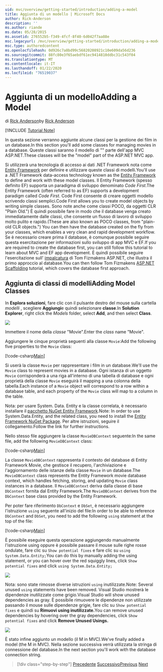 ```yaml
---
uid: mvc/overview/getting-started/introduction/adding-a-model
title: Aggiunta di un modello | Microsoft Docs
author: Rick-Anderson
description: ''
ms.author: riande
ms.date: 05/28/2015
ms.assetid: 276552b5-f349-4fcf-8f40-6d042f7aa88e
msc.legacyurl: /mvc/overview/getting-started/introduction/adding-a-model
msc.type: authoredcontent
ms.openlocfilehash: 0d926c7a8bd99c56820208921c10e609da56d236
ms.sourcegitcommit: 88fc80e3f65aebdf61ec9414810ddbc31c543f04
ms.translationtype: MT
ms.contentlocale: it-IT
ms.lasthandoff: 01/22/2020
ms.locfileid: "76519037"
---
```

# <a name="adding-a-model"></a><span data-ttu-id="e4b4b-102">Aggiunta di un modello</span><span class="sxs-lookup"><span data-stu-id="e4b4b-102">Adding a Model</span></span>

<span data-ttu-id="e4b4b-103">di [Rick Anderson]((https://twitter.com/RickAndMSFT))</span><span class="sxs-lookup"><span data-stu-id="e4b4b-103">by [Rick Anderson]((https://twitter.com/RickAndMSFT))</span></span>

[!INCLUDE [Tutorial Note](index.md)]

<span data-ttu-id="e4b4b-104">In questa sezione verranno aggiunte alcune classi per la gestione dei film in un database.</span><span class="sxs-lookup"><span data-stu-id="e4b4b-104">In this section you'll add some classes for managing movies in a database.</span></span> <span data-ttu-id="e4b4b-105">Queste classi saranno il modello di &quot;&quot; parte dell'app MVC ASP.NET.</span><span class="sxs-lookup"><span data-stu-id="e4b4b-105">These classes will be the &quot;model&quot; part of the ASP.NET MVC app.</span></span>

<span data-ttu-id="e4b4b-106">Si utilizzerà una tecnologia di accesso ai dati .NET Framework nota come [Entity Framework](https://docs.microsoft.com/ef/) per definire e utilizzare queste classi di modelli.</span><span class="sxs-lookup"><span data-stu-id="e4b4b-106">You'll use a .NET Framework data-access technology known as the [Entity Framework](https://docs.microsoft.com/ef/) to define and work with these model classes.</span></span> <span data-ttu-id="e4b4b-107">Il Entity Framework (spesso definito EF) supporta un paradigma di sviluppo denominato *Code First*.</span><span class="sxs-lookup"><span data-stu-id="e4b4b-107">The Entity Framework (often referred to as EF) supports a development paradigm called *Code First*.</span></span> <span data-ttu-id="e4b4b-108">Code First consente di creare oggetti modello scrivendo classi semplici.</span><span class="sxs-lookup"><span data-stu-id="e4b4b-108">Code First allows you to create model objects by writing simple classes.</span></span> <span data-ttu-id="e4b4b-109">Sono note anche come classi POCO, da oggetti CLR &quot;Plain Old.&quot;) È quindi possibile fare in modo che il database venga creato immediatamente dalle classi, che consente un flusso di lavoro di sviluppo molto pulito e rapido.</span><span class="sxs-lookup"><span data-stu-id="e4b4b-109">(These are also known as POCO classes, from &quot;plain-old CLR objects.&quot;) You can then have the database created on the fly from your classes, which enables a very clean and rapid development workflow.</span></span> <span data-ttu-id="e4b4b-110">Se è necessario creare prima il database, è comunque possibile seguire questa esercitazione per informazioni sullo sviluppo di app MVC e EF.</span><span class="sxs-lookup"><span data-stu-id="e4b4b-110">If you are required to create the database first, you can still follow this tutorial to learn about MVC and EF app development.</span></span> <span data-ttu-id="e4b4b-111">È quindi possibile seguire l'esercitazione sull' [impalcatura](xref:visual-studio/overview/2013/aspnet-scaffolding-overview) di Tom Fizmakens ASP.NET, che illustra il primo approccio al database.</span><span class="sxs-lookup"><span data-stu-id="e4b4b-111">You can then follow Tom Fizmakens [ASP.NET Scaffolding](xref:visual-studio/overview/2013/aspnet-scaffolding-overview) tutorial, which covers the database first approach.</span></span>

## <a name="adding-model-classes"></a><span data-ttu-id="e4b4b-112">Aggiunta di classi di modelli</span><span class="sxs-lookup"><span data-stu-id="e4b4b-112">Adding Model Classes</span></span>

<span data-ttu-id="e4b4b-113">In **Esplora soluzioni**, fare clic con il pulsante destro del mouse sulla cartella *modelli* , scegliere **Aggiungi**e quindi selezionare **classe**.</span><span class="sxs-lookup"><span data-stu-id="e4b4b-113">In **Solution Explorer**, right click the *Models* folder, select **Add**, and then select **Class**.</span></span>

![](adding-a-model/_static/image1.png)

<span data-ttu-id="e4b4b-114">Immettere il nome della *classe* &quot;Movie&quot;.</span><span class="sxs-lookup"><span data-stu-id="e4b4b-114">Enter the *class* name &quot;Movie&quot;.</span></span>

<span data-ttu-id="e4b4b-115">Aggiungere le cinque proprietà seguenti alla classe `Movie`:</span><span class="sxs-lookup"><span data-stu-id="e4b4b-115">Add the following five properties to the `Movie` class:</span></span>

[!code-csharp[Main](adding-a-model/samples/sample1.cs)]

<span data-ttu-id="e4b4b-116">Si userà la classe `Movie` per rappresentare i film in un database.</span><span class="sxs-lookup"><span data-stu-id="e4b4b-116">We'll use the `Movie` class to represent movies in a database.</span></span> <span data-ttu-id="e4b4b-117">Ogni istanza di un oggetto `Movie` corrisponderà a una riga all'interno di una tabella di database e ogni proprietà della classe `Movie` eseguirà il mapping a una colonna della tabella.</span><span class="sxs-lookup"><span data-stu-id="e4b4b-117">Each instance of a `Movie` object will correspond to a row within a database table, and each property of the `Movie` class will map to a column in the table.</span></span>

<span data-ttu-id="e4b4b-118">Nota: per usare System. Data. Entity e la classe correlata, è necessario installare il [pacchetto NuGet Entity Framework](https://www.nuget.org/packages/EntityFramework/).</span><span class="sxs-lookup"><span data-stu-id="e4b4b-118">Note: In order to use System.Data.Entity, and the related class, you need to install the [Entity Framework NuGet Package](https://www.nuget.org/packages/EntityFramework/).</span></span> <span data-ttu-id="e4b4b-119">Per altre istruzioni, seguire il collegamento.</span><span class="sxs-lookup"><span data-stu-id="e4b4b-119">Follow the link for further instructions.</span></span>

<span data-ttu-id="e4b4b-120">Nello stesso file aggiungere la classe `MovieDBContext` seguente:</span><span class="sxs-lookup"><span data-stu-id="e4b4b-120">In the same file, add the following `MovieDBContext` class:</span></span>

[!code-csharp[Main](adding-a-model/samples/sample2.cs?highlight=2,15-18)]

<span data-ttu-id="e4b4b-121">La classe `MovieDBContext` rappresenta il contesto del database di Entity Framework Movie, che gestisce il recupero, l'archiviazione e l'aggiornamento delle istanze della classe `Movie` in un database.</span><span class="sxs-lookup"><span data-stu-id="e4b4b-121">The `MovieDBContext` class represents the Entity Framework movie database context, which handles fetching, storing, and updating `Movie` class instances in a database.</span></span> <span data-ttu-id="e4b4b-122">Il `MovieDBContext` deriva dalla classe di base `DbContext` fornita dal Entity Framework.</span><span class="sxs-lookup"><span data-stu-id="e4b4b-122">The `MovieDBContext` derives from the `DbContext` base class provided by the Entity Framework.</span></span>

<span data-ttu-id="e4b4b-123">Per poter fare riferimento `DbContext` e `DbSet`, è necessario aggiungere l'istruzione `using` seguente all'inizio del file:</span><span class="sxs-lookup"><span data-stu-id="e4b4b-123">In order to be able to reference `DbContext` and `DbSet`, you need to add the following `using` statement at the top of the file:</span></span>

[!code-csharp[Main](adding-a-model/samples/sample3.cs)]

<span data-ttu-id="e4b4b-124">È possibile eseguire questa operazione aggiungendo manualmente l'istruzione using oppure è possibile passare il mouse sulle righe rosse ondulate, fare clic su `Show potential fixes` e fare clic su `using System.Data.Entity;`</span><span class="sxs-lookup"><span data-stu-id="e4b4b-124">You can do this by manually adding the using statement, or you can hover over the red squiggly lines, click `Show potential fixes` and click `using System.Data.Entity;`</span></span>

![](adding-a-model/_static/image2.png)

<span data-ttu-id="e4b4b-125">Nota: sono state rimosse diverse istruzioni `using` inutilizzate.</span><span class="sxs-lookup"><span data-stu-id="e4b4b-125">Note: Several unused `using` statements have been removed.</span></span> <span data-ttu-id="e4b4b-126">Visual Studio mostrerà le dipendenze inutilizzate come grigio.</span><span class="sxs-lookup"><span data-stu-id="e4b4b-126">Visual Studio will show unused dependencies as gray.</span></span> <span data-ttu-id="e4b4b-127">È possibile rimuovere le dipendenze non utilizzate passando il mouse sulle dipendenze grigie, fare clic su `Show potential fixes` e quindi su **Rimuovi using inutilizzate.**</span><span class="sxs-lookup"><span data-stu-id="e4b4b-127">You can remove unused dependencies by hovering over the gray dependencies, click `Show potential fixes` and click **Remove Unused Usings.**</span></span>

![](adding-a-model/_static/image3.png)

<span data-ttu-id="e4b4b-128">È stato infine aggiunto un modello (il M in MVC).</span><span class="sxs-lookup"><span data-stu-id="e4b4b-128">We've finally added a model (the M in MVC).</span></span> <span data-ttu-id="e4b4b-129">Nella sezione successiva verrà utilizzata la stringa di connessione del database.</span><span class="sxs-lookup"><span data-stu-id="e4b4b-129">In the next section you'll work with the database connection string.</span></span>

> [!div class="step-by-step"]
> <span data-ttu-id="e4b4b-130">[Precedente](adding-a-view.md)
> [Successivo](creating-a-connection-string.md)</span><span class="sxs-lookup"><span data-stu-id="e4b4b-130">[Previous](adding-a-view.md)
[Next](creating-a-connection-string.md)</span></span>
